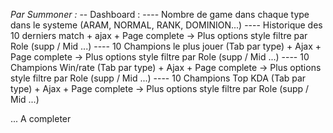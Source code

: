 *Par Summoner :*
-- Dashboard :
---- Nombre de game dans chaque type dans le systeme (ARAM, NORMAL, RANK, DOMINION...)
---- Historique des 10 derniers match + ajax + Page complete -> Plus options style filtre par Role (supp / Mid ...)
---- 10 Champions le plus jouer (Tab par type) + Ajax + Page complete -> Plus options style filtre par Role (supp / Mid ...)
---- 10 Champions Win/rate (Tab par type) + Ajax + Page complete -> Plus options style filtre par Role (supp / Mid ...)
---- 10 Champions Top KDA (Tab par type)  + Ajax + Page complete -> Plus options style filtre par Role (supp / Mid ...)








... A completer
